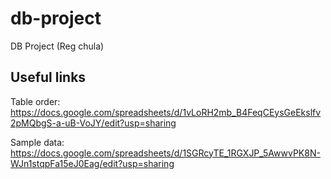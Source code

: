 # db-project
DB Project (Reg chula)

Useful links
---

Table order: https://docs.google.com/spreadsheets/d/1vLoRH2mb_B4FeqCEysGeEkslfv2pMQbgS-a-uB-VoJY/edit?usp=sharing

Sample data: https://docs.google.com/spreadsheets/d/1SGRcyTE_1RGXJP_5AwwvPK8N-WJn1stqpFa15eJ0Eag/edit?usp=sharing
